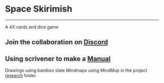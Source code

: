 # Space Skirimish
-----

A 4X cards and dice game

## Join the collaboration on [Discord](https://discord.gg/RHaUH2t)

## Using scrivener to make a [Manual](manual.html/manual.html)  

Drawings using bamboo slate
Mindmaps using MindMup
in the project [research](https://github.com/nohorse/SpaceSkirmish/tree/master/Research) folder.

